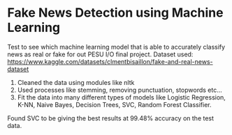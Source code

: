 # Fake News Detection using Machine Learning

Test to see which machine learning model that is able to accurately classify news as real or fake for out PESU I/O final project. Dataset used: https://www.kaggle.com/datasets/clmentbisaillon/fake-and-real-news-dataset

1. Cleaned the data using modules like nltk
2. Used processes like stemming, removing punctuation, stopwords etc...
3. Fit the data into many different types of models like Logistic Regression, K-NN, Naive Bayes, Decision Trees, SVC, Random Forest Classifier.

Found SVC to be giving the best results at 99.48% accuracy on the test data. 
